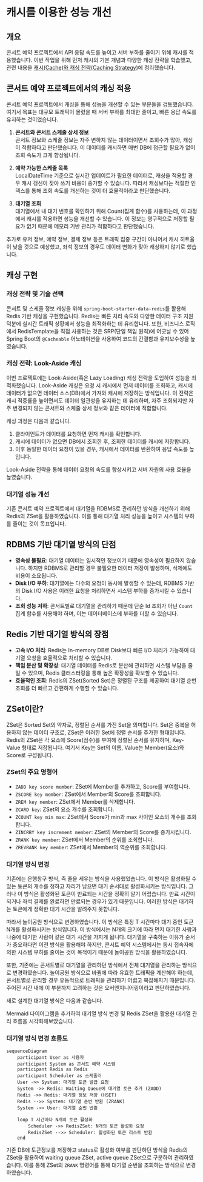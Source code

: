 # 캐시를 이용한 성능 개선

## 개요

콘서트 예약 프로젝트에서 API 응답 속도를 높이고 서버 부하를 줄이기 위해 캐시를 적용했습니다. 이번 작업을 위해 먼저 캐시의 기본 개념과 다양한 캐싱 전략을 학습했고, 관련
내용을 [캐시(Cache)와 캐싱 전략(Caching Strategy)](https://penguin-dev.tistory.com/24)에 정리했습니다.

## 콘서트 예약 프로젝트에서의 캐싱 적용

콘서트 예약 프로젝트에서 캐싱을 통해 성능을 개선할 수 있는 부분들을 검토했습니다. 여기서 목표는 대규모 트래픽이 몰렸을 때 서버 부하를 최대한 줄이고, 빠른 응답 속도를 유지하는
것이었습니다.

1. **콘서트와 콘서트 스케줄 상세 정보**  
   콘서트 정보와 스케줄 정보는 자주 변하지 않는 데이터이면서 조회수가 많아, 캐싱이 적합하다고 판단했습니다. 이 데이터를 캐시하면 매번 DB에 접근할 필요가 없어 조회 속도가
   크게 향상됩니다.

2. **예약 가능한 스케줄 목록**  
   LocalDateTime 기준으로 실시간 업데이트가 필요한 데이터로, 캐싱을 적용할 경우 캐시 갱신이 잦아 쓰기 비용이 증가할 수 있습니다. 따라서 캐싱보다는 적절한 인덱스를
   통해 조회 속도를 개선하는 것이 더 효율적이라고 판단했습니다.

3. **대기열 조회**  
   대기열에서 내 대기 번호를 확인하기 위해 Count(집계 함수)를 사용하는데, 이 과정에서 캐시를 적용하면 성능을 개선할 수 있습니다. 이 정보는 영구적으로 저장할 필요가
   없기 때문에 메모리 기반 관리가 적합하다고 판단했습니다.

추가로 유저 정보, 예약 정보, 결제 정보 등은 트래픽 집중 구간이 아니어서 캐시 히트율이 낮을 것으로 예상했고, 좌석 정보의 경우도 데이터 변화가 잦아 캐싱하지 않기로 했습니다.

## 캐싱 구현

### 캐싱 전략 및 기술 선택

콘서트 및 스케줄 정보 캐싱을 위해 `spring-boot-starter-data-redis`를 활용해 Redis 기반 캐싱을 구현했습니다. Redis는 빠른 처리 속도와 다양한
데이터 구조 지원 덕분에 실시간 트래픽 상황에서 성능을 최적화하는 데 유리합니다. 또한, 비즈니스 로직에서 RedisTemplate을 직접 사용하는 것은 SRP(단일 책임 원칙)에
어긋날 수 있어 Spring Boot의 `@Cacheable` 어노테이션을 사용하여 코드의 간결함과 유지보수성을 높였습니다.

### 캐싱 전략: Look-Aside 캐싱

이번 프로젝트에는 Look-Aside(혹은 Lazy Loading) 캐싱 전략을 도입하여 성능을 최적화했습니다. Look-Aside 캐싱은 요청 시 캐시에서 먼저 데이터를
조회하고, 캐시에 데이터가 없으면 데이터 소스(DB)에서 가져와 캐시에 저장하는 방식입니다. 이 전략은 캐시 적중률을 높이면서도 데이터 일관성을 유지하는 데 유리하며, 자주
조회되지만 자주 변경되지 않는 콘서트와 스케줄 상세 정보와 같은 데이터에 적합합니다.

캐싱 과정은 다음과 같습니다.

1. 클라이언트가 데이터를 요청하면 먼저 캐시를 확인합니다.
2. 캐시에 데이터가 없으면 DB에서 조회한 후, 조회한 데이터를 캐시에 저장합니다.
3. 이후 동일한 데이터 요청이 있을 경우, 캐시에서 데이터를 반환하여 응답 속도를 높입니다.

Look-Aside 전략을 통해 데이터 요청의 속도를 향상시키고 서버 자원의 사용 효율을 높였습니다.

### 대기열 성능 개선

기존 콘서트 예약 프로젝트에서 대기열을 RDBMS로 관리하던 방식을 개선하기 위해 Redis의 ZSet을 활용하였습니다.
이를 통해 대기열 처리 성능을 높이고 시스템의 부하를 줄이는 것이 목표입니다.

## RDBMS 기반 대기열 방식의 단점

- **영속성 불필요**: 대기열 데이터는 일시적인 정보이기 때문에 영속성이 필요하지 않습니다. 하지만 RDBMS로 관리할 경우 불필요한 데이터 저장이 발생하며, 삭제에도 비용이
  소요됩니다.
- **Disk I/O 부하**: 대기열에는 다수의 요청이 동시에 발생할 수 있는데, RDBMS 기반의 Disk I/O 사용은 이러한 요청을 처리하면서 시스템 부하를 증가시킬 수
  있습니다.
- **조회 성능 저하**: 콘서트별로 대기열을 관리하기 때문에 단순 Id 조회가 아닌 `Count` 집계 함수를 사용해야 하며, 이는 데이터베이스에 부하를 더할 수 있습니다.

## Redis 기반 대기열 방식의 장점

- **고속 I/O 처리**: Redis는 In-memory DB로 Disk보다 빠른 I/O 처리가 가능하여 대기열 요청을 효율적으로 처리할 수 있습니다.
- **책임 분산 및 확장성**: 대기열 데이터를 Redis로 분산해 관리하면 시스템 부담을 줄일 수 있으며, Redis 클러스터링을 통해 높은 확장성을 확보할 수 있습니다.
- **효율적인 조회**: Redis의 ZSet(Sorted Set)은 정렬된 구조를 제공하여 대기열 순번 조회를 더 빠르고 간편하게 수행할 수 있습니다.

## ZSet이란?

ZSet은 Sorted Set의 약자로, 정렬된 순서를 가진 Set을 의미합니다. Set은 중복을 허용하지 않는 데이터 구조로, ZSet은 이러한 Set에 정렬 순서를 추가한
형태입니다. Redis의 ZSet은 각 요소에 Score(점수)를 부여해 정렬된 순서를 유지하며, Key-Value 형태로 저장됩니다. 여기서 Key는 Set의 이름, Value는
Member(요소)와 Score로 구성됩니다.

### ZSet의 주요 명령어

- `ZADD key score member`: ZSet에 Member를 추가하고, Score를 부여합니다.
- `ZSCORE key member`: ZSet에서 Member의 Score를 조회합니다.
- `ZREM key member`: ZSet에서 Member를 삭제합니다.
- `ZCARD key`: ZSet의 요소 개수를 조회합니다.
- `ZCOUNT key min max`: ZSet에서 Score가 min과 max 사이인 요소의 개수를 조회합니다.
- `ZINCRBY key increment member`: ZSet의 Member의 Score를 증가시킵니다.
- `ZRANK key member`: ZSet에서 Member의 순위를 조회합니다.
- `ZREVRANK key member`: ZSet에서 Member의 역순위를 조회합니다.

### 대기열 방식 변경

기존에는 은행창구 방식, 즉 줄을 세우는 방식을 사용했었습니다. 이 방식은 활성화될 수 있는 토큰의 개수를 정하고 자리가 남으면 대기 순서대로 활성화시키는 방식입니다. 그러나 이
방식은 활성화된 토큰이 만료되는 시간을 정확히 알기 어렵습니다. 만료 시간이 되거나 좌석 결제를 완료하면 만료되는 경우가 있기 때문입니다. 이러한 방식은 대기하는 토큰에게 정확한
대기 시간을 알려주지 못합니다.

따라서 놀이공원 방식으로 변경하였습니다. 이 방식은 특정 T 시간마다 대기 중인 토큰 N개를 활성화시키는 방식입니다. 이 방식에서는 N개의 크기에 따라 먼저 대기한 사람과 나중에
대기한 사람이 같은 대기 시간을 가지게 됩니다. 대기열을 구축하는 이유가 순서가 중요하다면 이전 방식을 활용해야 하지만, 콘서트 예약 시스템에서는 동시 접속자에 의한 시스템 부하를
줄이는 것이 목적이기 때문에 놀이공원 방식을 활용하였습니다.

또한, 기존에는 콘서트별로 대기열을 관리하던 방식에서 전체 대기열을 관리하는 방식으로 변경하였습니다. 놀이공원 방식으로 바뀜에 따라 유효한 트래픽을 계산해야 하는데, 콘서트별로
관리할 경우 유동적으로 트래픽을 관리하기 어렵고 복잡해지기 때문입니다. 주어진 시간 내에 이 부분까지 고려하는 것은 오버엔지니어링이라고 판단하였습니다.

새로 설계한 대기열 방식은 다음과 같습니다.

Mermaid 다이어그램을 추가하여 대기열 방식 변경 및 Redis ZSet을 활용한 대기열 관리 흐름을 시각화해보았습니다.

### 대기열 방식 변경 흐름도

```mermaid
sequenceDiagram
    participant User as 사용자
    participant System as 콘서트 예약 시스템
    participant Redis as Redis
    participant Scheduler as 스케줄러
    User ->> System: 대기열 토큰 발급 요청
    System ->> Redis: Waiting Queue에 대기열 토큰 추가 (ZADD)
    Redis ->> Redis: 대기열 정보 저장 (HSET)
    Redis -->> System: 대기열 순번 반환 (ZRANK)
    System ->> User: 대기열 순번 반환

    loop T 시간마다 N개의 토큰 활성화
        Scheduler ->> RedisZSet: N개의 토큰 활성화 요청
        RedisZSet -->> Scheduler: 활성화된 토큰 리스트 반환
    end
```

기존 DB에 토큰정보를 저장하고 status로 활성화 여부를 판단하던 방식을 Redis의 ZSet을 활용하여 waiting queue ZSet, active queue ZSet으로
구분하여 관리하였습니다.
이를 통해 ZSet의 `ZRANK` 명령어를 통해 대기열 순번을 조회하는 방식으로 변경하였습니다.